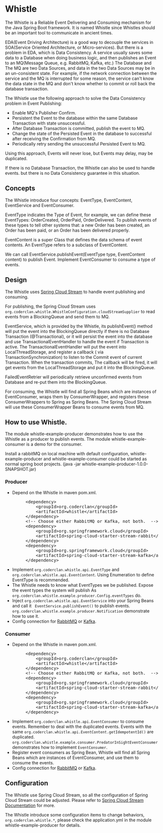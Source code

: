 # Whistle

The Whistle is a Reliable Event Delivering and Consuming mechanism for the Java Spring Boot framework. It is named
Whistle since Whistles should be an important tool to communicate in ancient times.

EDA(Event Driving Architecture) is a good way to decouple the services in SOA(Service Oriented Architecture, or
Micro-services). But there is a problem in EDA, which is Data Consistency. A service usually saves some data to a
Database when doing business logic, and then publishes an Event to an MQ(Message Queue, e.g. RabbitMQ, Kafka, etc.)
The Database and The MQ are two Data Sources, and data in the two Data Sources may be in an un-consistent state. For
example, if the network connection between the service and the MQ is interrupted for some reason, the service can't know
the data state in the MQ and don't know whether to commit or roll back the database transaction.

The Whistle use the following approach to solve the Data Consistency problem in Event Publishing:

- Enable MQ's Publisher Confirm.
- Persistent the Event to the database within the same Database Transaction with state unsuccessful.
- After Database Transaction is committed, publish the event to MQ.
- Change the state of the Persisted Event in the database to successful after receiving the Confirmation from MQ.
- Periodically retry sending the unsuccessful Persisted Event to MQ.

Using this approach, Events will never lose, but Events may delay, may be duplicated.

If there is no Database Transaction, the Whistle can also be used to handle events. but there is no Data Consistency
guarantee in this situation.

## Concepts

The Whistle introduce four concepts: EventType, EventContent, EventService and EventConsumer.

EventType indicates the Type of Event, for example, we can define these EventTypes: OrderCreated, OrderPaid,
OrderDelivered. To publish events of these types to tell other systems that: a new Order has been created, an Order has
been paid, or an Order has been delivered properly.

EventContent is a super Class that defines the data schema of event contents. An EventType refers to a subclass of
EventContent.

We can call EventService.publishEvent(EventType type, EventContent content) to publish Event. Implement EventConsumer to
consume a type of events.

## Design

The Whistle uses <a href="https://docs.spring.io/spring-cloud-stream/docs/current/reference/html/">Spring Cloud
Stream</a> to handle event publishing and consuming.

For publishing, the Spring Cloud Stream uses <code>
org.coderclan.whistle.WhistleConfiguration.cloudStreamSupplier</code> to read events from a BlockingQueue and send them
to MQ.

EventService, which is provided by the Whistle, its publishEvent() method will put the event into the BlockingQueue
directly if there is no Database Transaction (@Transactional), or it will persist the event into the database and use
TransactionalEventHandler to handle the event if Transaction is active. The TransactionalEventHandler will put the event
into LocalThreadStorage, and register a callback (
via TransactionSynchronization) to listen to the Commit event of current Transaction. When the transaction commits, The
callback will be fired, it will get events from the LocalThreadStorage and put it into the BlockingQueue.

FailedEventRetrier will periodically retrieve unconfirmed events from Database and re-put them into the BlockingQueue.

For consuming, the Whistle will find all Spring Beans which are instances of EventConsumer, wraps them by
ConsumerWrapper, and registers these ConsumerWrappers to Spring as Spring Beans. The Spring Cloud Stream will use these
ConsumerWrapper Beans to consume events from MQ.

## How to use Whistle.

The module whistle-example-producer demonstrates how to use the Whistle as a producer to publish events. The module
whistle-example-consumer is a demo for the consumer.

Install a rabbitMQ on local machine with default configuration, whistle-example-producer and whistle-example-consumer
could be started as normal spring boot projects. (java -jar whistle-example-producer-1.0.0-SNAPSHOT.jar)

### Producer

- Depend on the Whistle in maven pom.xml.

<pre>
        &lt;dependency>
            &lt;groupId>org.coderclan&lt;/groupId>
            &lt;artifactId>whistle&lt;/artifactId>
        &lt;/dependency>
        &lt;!-- Choose either RabbitMQ or Kafka, not both.  -->
        &lt;dependency>
            &lt;groupId>org.springframework.cloud&lt;/groupId>
            &lt;artifactId>spring-cloud-starter-stream-rabbit&lt;/artifactId>
        &lt;/dependency>
        &lt;dependency>
            &lt;groupId>org.springframework.cloud&lt;/groupId>
            &lt;artifactId>spring-cloud-starter-stream-kafka&lt;/artifactId>
        &lt;/dependency>
</pre>

- Implement <code>org.coderclan.whistle.api.EventType</code> and <code>org.coderclan.whistle.api.EventContent</code>.
  Using Enumeration to define EventType is recommended.
- The Whistle needs to know what EventTypes we be published. Expose the event types the system will publish As <code>
  org.coderclan.whistle.example.producer.Config.eventTypes</code> do.
- Inject <code>org.coderclan.whistle.api.EventService</code> into your Spring Beans and call it <code>
  EventService.publishEvent()</code> to publish events. <code>org.coderclan.whistle.example.producer.Notification</code>
  demonstrate how to use it.
- Config connection
  for <a href="https://docs.spring.io/spring-boot/docs/current/reference/html/messaging.html#messaging.amqp.rabbitmq">
  RabbitMQ</a>
  or <a href="https://docs.spring.io/spring-boot/docs/current/reference/html/messaging.html#messaging.kafka">Kafka</a>.

### Consumer

- Depend on the Whistle in maven pom.xml.

<pre>
        &lt;dependency>
            &lt;groupId>org.coderclan&lt;/groupId>
            &lt;artifactId>whistle&lt;/artifactId>
        &lt;/dependency>
        &lt;!-- Choose either RabbitMQ or Kafka, not both.  -->
        &lt;dependency>
            &lt;groupId>org.springframework.cloud&lt;/groupId>
            &lt;artifactId>spring-cloud-starter-stream-rabbit&lt;/artifactId>
        &lt;/dependency>
        &lt;dependency>
            &lt;groupId>org.springframework.cloud&lt;/groupId>
            &lt;artifactId>spring-cloud-starter-stream-kafka&lt;/artifactId>
        &lt;/dependency>
</pre>

- Implement <code>org.coderclan.whistle.api.EventConsumer</code> to consume events. Remember to deal with the duplicated
  events. Events with the same <code>org.coderclan.whistle.api.EventContent.getIdempotentId()</code> are
  duplicated.  <code>org.coderclan.whistle.example.consumer.PredatorInSightEventConsumer</code> demonstrates how to
  implement <code>EventConsumer</code>.
- Register event consumers as Spring Bean, Whistle will find all Spring Beans which are instances of EventConsumer, and
  use them to consume the events.
- Config connection
  for <a href="https://docs.spring.io/spring-boot/docs/current/reference/html/messaging.html#messaging.amqp.rabbitmq">
  RabbitMQ</a>
  or <a href="https://docs.spring.io/spring-boot/docs/current/reference/html/messaging.html#messaging.kafka">Kafka</a>.

## Configuration

The Whistle use Spring Cloud Stream, so all the configuration of Spring Cloud Stream could be adjusted. Please refer to
<a href="https://docs.spring.io/spring-cloud-stream/docs/current/reference/html/">Spring Cloud Stream Documentation</a>
for more.

The Whistle introduce some configuration items to change behaviors, <code>org.coderclan.whistle.*</code>, please check
the application.yml in the module whistle-example-producer for details.
